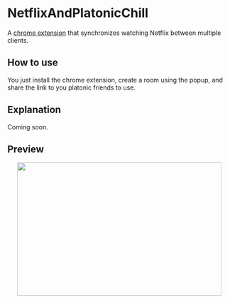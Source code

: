 # NetflixAndPlatonicChill

A [chrome extension](https://chrome.google.com/webstore/detail/netflix-and-platonic-chil/dbamcdhalodonknionekdhlkdelakbfb) that synchronizes watching Netflix between multiple clients.

## How to use

You just install the chrome extension, create a room using the popup, and share the link to you platonic friends to use.

## Explanation

Coming soon.

## Preview

<p align="center">
  <img width="460" height="300" src="https://media.giphy.com/media/YlYsVO0qLnutYACu62/giphy.gif">
</p>
